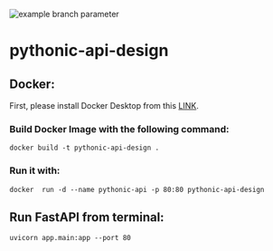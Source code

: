 
![example branch parameter](https://github.com/philippabele/pythonic-api-design/workflows/Test/badge.svg)

# pythonic-api-design

## Docker:
First, please install Docker Desktop from this [LINK](https://docs.docker.com/desktop/#download-and-install).
### Build Docker Image with the following command:
`docker build -t pythonic-api-design .`

### Run it with:
`docker  run -d --name pythonic-api -p 80:80 pythonic-api-design`


## Run FastAPI from terminal:
`uvicorn app.main:app --port 80`
